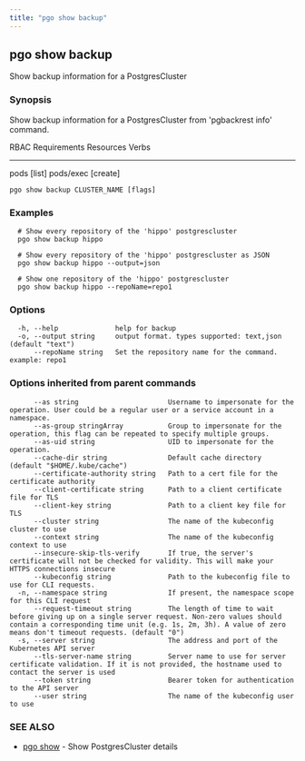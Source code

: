 ```yaml
---
title: "pgo show backup"
---
```

## pgo show backup

Show backup information for a PostgresCluster

### Synopsis

Show backup information for a PostgresCluster from 'pgbackrest info' command.

RBAC Requirements
Resources  Verbs
---------  -----
pods       [list]
pods/exec  [create]

```
pgo show backup CLUSTER_NAME [flags]
```

### Examples

```
  # Show every repository of the 'hippo' postgrescluster
  pgo show backup hippo
  
  # Show every repository of the 'hippo' postgrescluster as JSON
  pgo show backup hippo --output=json
  
  # Show one repository of the 'hippo' postgrescluster
  pgo show backup hippo --repoName=repo1
```

### Options

```
  -h, --help              help for backup
  -o, --output string     output format. types supported: text,json (default "text")
      --repoName string   Set the repository name for the command. example: repo1
```

### Options inherited from parent commands

```
      --as string                      Username to impersonate for the operation. User could be a regular user or a service account in a namespace.
      --as-group stringArray           Group to impersonate for the operation, this flag can be repeated to specify multiple groups.
      --as-uid string                  UID to impersonate for the operation.
      --cache-dir string               Default cache directory (default "$HOME/.kube/cache")
      --certificate-authority string   Path to a cert file for the certificate authority
      --client-certificate string      Path to a client certificate file for TLS
      --client-key string              Path to a client key file for TLS
      --cluster string                 The name of the kubeconfig cluster to use
      --context string                 The name of the kubeconfig context to use
      --insecure-skip-tls-verify       If true, the server's certificate will not be checked for validity. This will make your HTTPS connections insecure
      --kubeconfig string              Path to the kubeconfig file to use for CLI requests.
  -n, --namespace string               If present, the namespace scope for this CLI request
      --request-timeout string         The length of time to wait before giving up on a single server request. Non-zero values should contain a corresponding time unit (e.g. 1s, 2m, 3h). A value of zero means don't timeout requests. (default "0")
  -s, --server string                  The address and port of the Kubernetes API server
      --tls-server-name string         Server name to use for server certificate validation. If it is not provided, the hostname used to contact the server is used
      --token string                   Bearer token for authentication to the API server
      --user string                    The name of the kubeconfig user to use
```

### SEE ALSO

* [pgo show](/reference/pgo_show/)	 - Show PostgresCluster details

